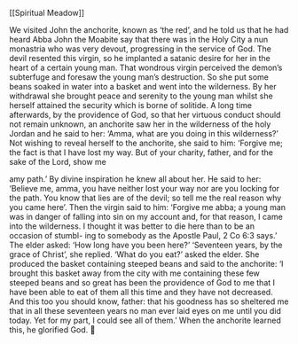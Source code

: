 [[Spiritual Meadow]]
 
We visited John the anchorite, known as ‘the red’, and he told us that he had heard Abba John the Moabite say that there was in the Holy City a nun monastria who was very devout, progressing in the service of God. The devil resented this virgin, so he implanted a satanic desire for her in the heart of a certain young man. That wondrous virgin perceived the demon’s subterfuge and foresaw the young man’s destruction. So she put some beans soaked in water into a basket and went into the wilderness. By her withdrawal she brought peace and serenity to the young man whilst she herself attained the security which is borne of solitide. A long time afterwards, by the providence of God, so that her virtuous conduct should not remain unknown, an anchorite saw her in the wilderness of the holy Jordan and he said to her: ‘Amma, what are you doing in this wilderness?’ Not wishing to reveal herself to the anchorite, she said to him: ‘Forgive me; the fact is that I have lost my way. But of your charity, father, and for the sake of the Lord, show me  
 
amy path.’ By divine inspiration he knew all about her. He said to her: ‘Believe me, amma, you have neither lost your way nor are you locking for the path. You know that lies are of the devil; so tell me the real reason why you came here’. Then the virgin said to him: ‘Forgive me abba; a young man was in danger of falling into sin on my account and, for that reason, I came into the wilderness. I thought it was better to die here than to be an occasion of stumbl- ing to somebody as the Apostle Paul, 2 Co 6:3 says.’ The elder asked: ‘How long have you been here?’ ‘Seventeen years, by the grace of Christ’, she replied. ‘What do you eat?’ asked the elder. She produced the basket containing steeped beans and said to the anchorite: ‘I brought this basket away from the city with me containing these few steeped beans and so great has been the providence of God to me that I have been able to eat of them all this time and they have not decreased. And this too you should know, father: that his goodness has so sheltered me that in all these seventeen years no man ever laid eyes on me until you did today. Yet for my part, I could see all of them.’ When the anchorite learned this, he glorified God.  
